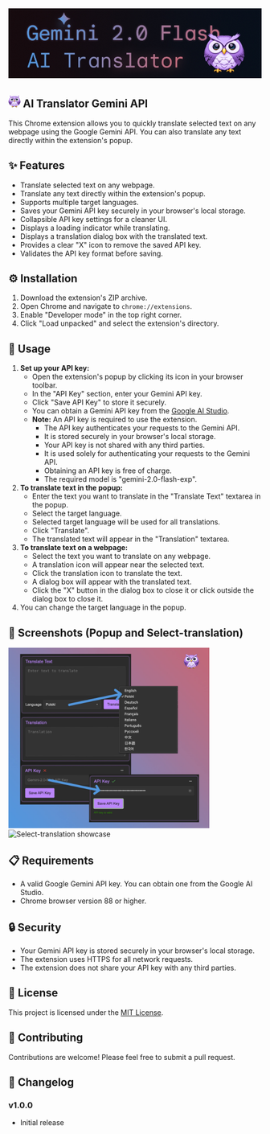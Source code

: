 ## <img src="images/banner.jpg" alt="AI-Translator-Gemini-API-Banner">
## <img src="images/icon128.png" width="24" alt="AI-Translator-Gemini-API-Icon"> AI Translator Gemini API

This Chrome extension allows you to quickly translate selected text on any webpage using the Google Gemini API. You can also translate any text directly within the extension's popup.

## ✨ Features
-   Translate selected text on any webpage.
-   Translate any text directly within the extension's popup.
-   Supports multiple target languages.
-   Saves your Gemini API key securely in your browser's local storage.
-   Collapsible API key settings for a cleaner UI.
-   Displays a loading indicator while translating.
-   Displays a translation dialog box with the translated text.
-   Provides a clear "X" icon to remove the saved API key.
-   Validates the API key format before saving.

## ⚙️ Installation

1.  Download the extension's ZIP archive.
2.  Open Chrome and navigate to `chrome://extensions`.
3.  Enable "Developer mode" in the top right corner.
4.  Click "Load unpacked" and select the extension's directory.

## 🚀 Usage

1.  **Set up your API key:**
    - Open the extension's popup by clicking its icon in your browser toolbar.
    - In the "API Key" section, enter your Gemini API key.
    - Click "Save API Key" to store it securely.
    - You can obtain a Gemini API key from the [Google AI Studio](https://aistudio.google.com/app/apikey).
    - **Note:** An API key is required to use the extension.
        - The API key authenticates your requests to the Gemini API.
        - It is stored securely in your browser's local storage.
        - Your API key is not shared with any third parties.
        - It is used solely for authenticating your requests to the Gemini API.
        - Obtaining an API key is free of charge.
        - The required model is "gemini-2.0-flash-exp".
2.  **To translate text in the popup:**
    - Enter the text you want to translate in the "Translate Text" textarea in the popup.
    - Select the target language.
    - Selected target language will be used for all translations.
    - Click "Translate".
    - The translated text will appear in the "Translation" textarea.
3.  **To translate text on a webpage:**
    - Select the text you want to translate on any webpage.
    - A translation icon will appear near the selected text.
    - Click the translation icon to translate the text.
    - A dialog box will appear with the translated text.
    - Click the "X" button in the dialog box to close it or click outside the dialog box to close it.
4.  You can change the target language in the popup.

## 📸 Screenshots (Popup and Select-translation)

<img src="images/infographic.jpg" width="400" alt="Screenshot of the extension popup">
<img src="images/selectTranslation.gif" width="400" alt="Select-translation showcase">

## 📋 Requirements

-   A valid Google Gemini API key. You can obtain one from the Google AI Studio.
-   Chrome browser version 88 or higher.

## 🔒 Security

-   Your Gemini API key is stored securely in your browser's local storage.
-   The extension uses HTTPS for all network requests.
-   The extension does not share your API key with any third parties.

## 📜 License

This project is licensed under the [MIT License](LICENSE).

## 🤝 Contributing

Contributions are welcome! Please feel free to submit a pull request.

## 📝 Changelog

### v1.0.0
- Initial release